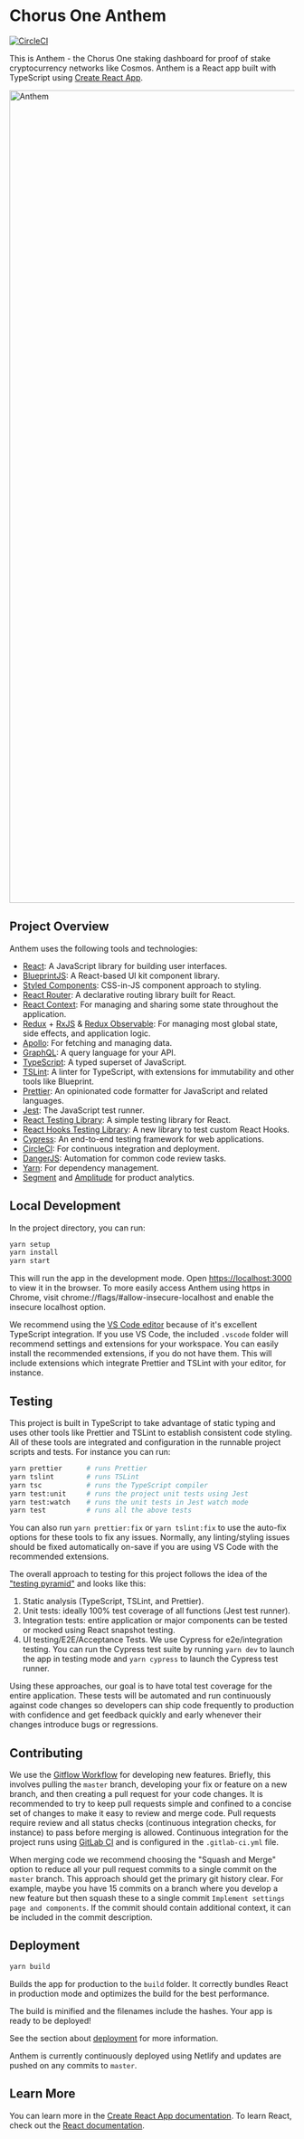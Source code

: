 # Chorus One Anthem

[![CircleCI](https://circleci.com/gh/ChorusOne/anthem.svg?style=svg&circle-token=efa3725ebd2648b4c6a5289ad3bb415383f21106)](https://circleci.com/gh/ChorusOne/staking-dashboard)

This is Anthem - the Chorus One staking dashboard for proof of stake cryptocurrency networks like Cosmos. Anthem is a React app built with TypeScript using [Create React App](https://github.com/facebook/create-react-app).

<img width="1437" alt="Anthem" src="https://user-images.githubusercontent.com/18126719/67237818-a1578680-f411-11e9-8c47-8f0f3c3e29a0.png">

## Project Overview

Anthem uses the following tools and technologies:

- [React](https://reactjs.org/): A JavaScript library for building user interfaces.
- [BlueprintJS](https://blueprintjs.com/): A React-based UI kit component library.
- [Styled Components](https://www.styled-components.com/): CSS-in-JS component approach to styling.
- [React Router](https://reacttraining.com/react-router/web/guides/quick-start): A declarative routing library built for React.
- [React Context](https://reactjs.org/docs/context.html): For managing and sharing some state throughout the application.
- [Redux](https://redux.js.org) + [RxJS](https://rxjs-dev.firebaseapp.com) & [Redux Observable](https://redux-observable.js.org): For managing most global state, side effects, and application logic.
- [Apollo](https://www.apollographql.com/docs/react/): For fetching and managing data.
- [GraphQL](https://graphql.org/): A query language for your API.
- [TypeScript](https://www.typescriptlang.org/): A typed superset of JavaScript.
- [TSLint](https://palantir.github.io/tslint/): A linter for TypeScript, with extensions for immutability and other tools like Blueprint.
- [Prettier](https://prettier.io/): An opinionated code formatter for JavaScript and related languages.
- [Jest](https://jestjs.io/): The JavaScript test runner.
- [React Testing Library](https://testing-library.com/docs/react-testing-library/intro): A simple testing library for React.
- [React Hooks Testing Library](https://react-hooks-testing-library.com/): A new library to test custom React Hooks.
- [Cypress](https://www.cypress.io/): An end-to-end testing framework for web applications.
- [CircleCI](https://circleci.com): For continuous integration and deployment.
- [DangerJS](https://danger.systems/js/): Automation for common code review tasks.
- [Yarn](https://yarnpkg.com/en/): For dependency management.
- [Segment](https://segment.com/docs/) and [Amplitude](https://developers.amplitude.com) for product analytics.

## Local Development

In the project directory, you can run:

```sh
yarn setup
yarn install
yarn start
```

This will run the app in the development mode. Open [https://localhost:3000](https://localhost:3000) to view it in the browser. To more easily access Anthem using https in Chrome, visit chrome://flags/#allow-insecure-localhost and enable the insecure localhost option.

We recommend using the [VS Code editor](https://code.visualstudio.com/) because of it's excellent TypeScript integration. If you use VS Code, the included `.vscode` folder will recommend settings and extensions for your workspace. You can easily install the recommended extensions, if you do not have them. This will include extensions which integrate Prettier and TSLint with your editor, for instance.

## Testing

This project is built in TypeScript to take advantage of static typing and uses other tools like Prettier and TSLint to establish consistent code styling. All of these tools are integrated and configuration in the runnable project scripts and tests. For instance you can run:

```sh
yarn prettier      # runs Prettier
yarn tslint        # runs TSLint
yarn tsc           # runs the TypeScript compiler
yarn test:unit     # runs the project unit tests using Jest
yarn test:watch    # runs the unit tests in Jest watch mode
yarn test          # runs all the above tests
```

You can also run `yarn prettier:fix` or `yarn tslint:fix` to use the auto-fix options for these tools to fix any issues. Normally, any linting/styling issues should be fixed automatically on-save if you are using VS Code with the recommended extensions.

The overall approach to testing for this project follows the idea of the ["testing pyramid"](https://martinfowler.com/articles/practical-test-pyramid.html) and looks like this:

1. Static analysis (TypeScript, TSLint, and Prettier).
2. Unit tests: ideally 100% test coverage of all functions (Jest test runner).
3. Integration tests: entire application or major components can be tested or mocked using React snapshot testing.
4. UI testing/E2E/Acceptance Tests. We use Cypress for e2e/integration testing. You can run the Cypress test suite by running `yarn dev` to launch the app in testing mode and `yarn cypress` to launch the Cypress test runner.

Using these approaches, our goal is to have total test coverage for the entire application. These tests will be automated and run continuously against code changes so developers can ship code frequently to production with confidence and get feedback quickly and early whenever their changes introduce bugs or regressions.

## Contributing

We use the [Gitflow Workflow](https://www.atlassian.com/git/tutorials/comparing-workflows/gitflow-workflow) for developing new features. Briefly, this involves pulling the `master` branch, developing your fix or feature on a new branch, and then creating a pull request for your code changes. It is recommended to try to keep pull requests simple and confined to a concise set of changes to make it easy to review and merge code. Pull requests require review and all status checks (continuous integration checks, for instance) to pass before merging is allowed. Continuous integration for the project runs using [GitLab CI](https://docs.gitlab.com/ee/ci/) and is configured in the `.gitlab-ci.yml` file.

When merging code we recommend choosing the "Squash and Merge" option to reduce all your pull request commits to a single commit on the `master` branch. This approach should get the primary git history clear. For example, maybe you have 15 commits on a branch where you develop a new feature but then squash these to a single commit `Implement settings page and components`. If the commit should contain additional context, it can be included in the commit description.

## Deployment

```sh
yarn build
```

Builds the app for production to the `build` folder. It correctly bundles React in production mode and optimizes the build for the best performance.

The build is minified and the filenames include the hashes. Your app is ready to be deployed!

See the section about [deployment](https://facebook.github.io/create-react-app/docs/deployment) for more information.

Anthem is currently continuously deployed using Netlify and updates are pushed on any commits to `master`.

## Learn More

You can learn more in the [Create React App documentation](https://facebook.github.io/create-react-app/docs/getting-started). To learn React, check out the [React documentation](https://reactjs.org/).

